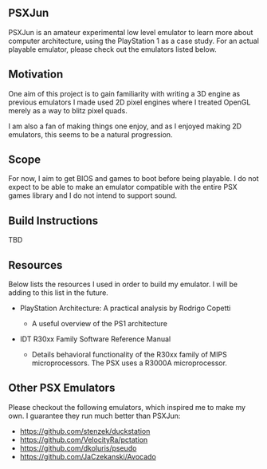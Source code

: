 ﻿## PSXJun

PSXJun is an amateur experimental low level emulator to learn more about computer architecture, using the PlayStation 1 as a case study. For an actual playable emulator, please check out the emulators listed below.

## Motivation

One aim of this project is to gain familiarity with writing a 3D engine as previous emulators I made used 2D pixel engines where I treated OpenGL merely as a way to blitz pixel quads.

I am also a fan of making things one enjoy, and as I enjoyed making 2D emulators, this seems to be a natural progression.

## Scope 

For now, I aim to get BIOS and games to boot before being playable. I do not expect to be able to make an emulator compatible with the entire PSX games library and I do not intend to support sound. 

## Build Instructions

TBD

## Resources

Below lists the resources I used in order to build my emulator. I will be adding to this list in the future.

* PlayStation Architecture: A practical analysis by Rodrigo Copetti
	* A useful overview of the PS1 architecture
		
* IDT R30xx Family Software Reference Manual
	* Details behavioral functionality of the R30xx family of MIPS microprocessors. The PSX uses a R3000A microprocessor.

## Other PSX Emulators

Please checkout the following emulators, which inspired me to make my own. I guarantee they run much better than PSXJun:

* https://github.com/stenzek/duckstation
* https://github.com/VelocityRa/pctation
* https://github.com/dkoluris/pseudo
* https://github.com/JaCzekanski/Avocado
